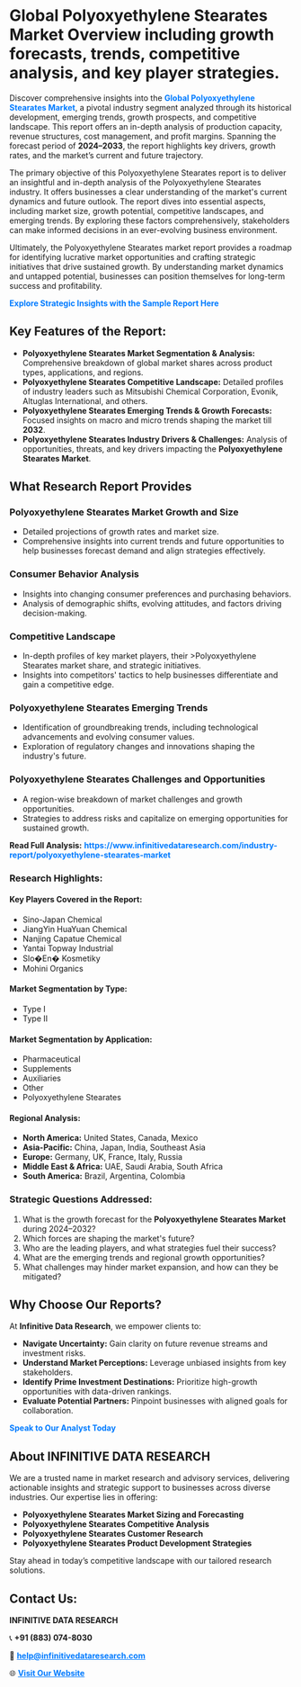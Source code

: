 <h1>Global Polyoxyethylene Stearates Market Overview including growth forecasts, trends, competitive analysis, and key player strategies.</h1>
<p>
Discover comprehensive insights into the 
<a href="https://www.infinitivedataresearch.com/industry-report/polyoxyethylene-stearates-market" rel="dofollow" style="color: #007BFF; text-decoration: none;"><strong>Global Polyoxyethylene Stearates Market</strong></a>, a pivotal industry segment analyzed through its historical development, emerging trends, growth prospects, and competitive landscape. This report offers an in-depth analysis of production capacity, revenue structures, cost management, and profit margins. Spanning the forecast period of <strong>2024–2033</strong>, the report highlights key drivers, growth rates, and the market’s current and future trajectory.
</p>
<p>
The primary objective of this Polyoxyethylene Stearates report is to deliver an insightful and in-depth analysis of the Polyoxyethylene Stearates industry. It offers businesses a clear understanding of the market's current dynamics and future outlook. The report dives into essential aspects, including market size, growth potential, competitive landscapes, and emerging trends. By exploring these factors comprehensively, stakeholders can make informed decisions in an ever-evolving business environment.
</p>
<p>
Ultimately, the Polyoxyethylene Stearates market report provides a roadmap for identifying lucrative market opportunities and crafting strategic initiatives that drive sustained growth. By understanding market dynamics and untapped potential, businesses can position themselves for long-term success and profitability.
</p>
<p>
<a href="https://www.infinitivedataresearch.com/request-sample/reportId=110675" style="color: #007BFF; text-decoration: none;"><strong>Explore Strategic Insights with the Sample Report Here</strong></a>
</p>

<h2>Key Features of the Report:</h2>
<ul>
<li><strong>Polyoxyethylene Stearates Market Segmentation & Analysis:</strong> Comprehensive breakdown of global market shares across product types, applications, and regions.</li>
<li><strong>Polyoxyethylene Stearates Competitive Landscape:</strong> Detailed profiles of industry leaders such as Mitsubishi Chemical Corporation, Evonik, Altuglas International, and others.</li>
<li><strong>Polyoxyethylene Stearates Emerging Trends & Growth Forecasts:</strong> Focused insights on macro and micro trends shaping the market till <strong>2032</strong>.</li>
<li><strong>Polyoxyethylene Stearates Industry Drivers & Challenges:</strong> Analysis of opportunities, threats, and key drivers impacting the <strong>Polyoxyethylene Stearates Market</strong>.</li>
</ul>

<h2>What Research Report Provides</h2>
<h3>Polyoxyethylene Stearates Market Growth and Size</h3>
<ul>
<li>Detailed projections of growth rates and market size.</li>
<li>Comprehensive insights into current trends and future opportunities to help businesses forecast demand and align strategies effectively.</li>
</ul>

<h3>Consumer Behavior Analysis</h3>
<ul>
<li>Insights into changing consumer preferences and purchasing behaviors.</li>
<li>Analysis of demographic shifts, evolving attitudes, and factors driving decision-making.</li>
</ul>

<h3>Competitive Landscape</h3>
<ul>
<li>In-depth profiles of key market players, their >Polyoxyethylene Stearates market share, and strategic initiatives.</li>
<li>Insights into competitors' tactics to help businesses differentiate and gain a competitive edge.</li>
</ul>

<h3>Polyoxyethylene Stearates Emerging Trends</h3>
<ul>
<li>Identification of groundbreaking trends, including technological advancements and evolving consumer values.</li>
<li>Exploration of regulatory changes and innovations shaping the industry's future.</li>
</ul>

<h3>Polyoxyethylene Stearates Challenges and Opportunities</h3>
<ul>
<li>A region-wise breakdown of market challenges and growth opportunities.</li>
<li>Strategies to address risks and capitalize on emerging opportunities for sustained growth.</li>
</ul>
<p><strong>Read Full Analysis:</strong> <a href="https://www.infinitivedataresearch.com/industry-report/polyoxyethylene-stearates-market" rel="dofollow" style="color: #007BFF; text-decoration: none;"><strong>https://www.infinitivedataresearch.com/industry-report/polyoxyethylene-stearates-market</strong></a></p>
<h3>Research Highlights:</h3>
<h4>Key Players Covered in the Report:</h4>
<ul><li>Sino-Japan Chemical</li><li>JiangYin HuaYuan Chemical</li><li>Nanjing Capatue Chemical</li><li>Yantai Topway Industrial</li><li>Slo�En� Kosmetiky</li><li>Mohini Organics</li></ul>
<h4>Market Segmentation by Type:</h4>
<ul><li>Type I</li><li>Type II</li></ul>
<h4>Market Segmentation by Application:</h4>
<ul><li>Pharmaceutical</li><li>Supplements</li><li>Auxiliaries</li><li>Other</li><li>Polyoxyethylene Stearates</li></ul>

<h4>Regional Analysis:</h4>
<ul>
<li><strong>North America:</strong> United States, Canada, Mexico</li>
<li><strong>Asia-Pacific:</strong> China, Japan, India, Southeast Asia</li>
<li><strong>Europe:</strong> Germany, UK, France, Italy, Russia</li>
<li><strong>Middle East & Africa:</strong> UAE, Saudi Arabia, South Africa</li>
<li><strong>South America:</strong> Brazil, Argentina, Colombia</li>
</ul>

<h3>Strategic Questions Addressed:</h3>
<ol>
<li>What is the growth forecast for the <strong>Polyoxyethylene Stearates Market</strong> during 2024–2032?</li>
<li>Which forces are shaping the market's future?</li>
<li>Who are the leading players, and what strategies fuel their success?</li>
<li>What are the emerging trends and regional growth opportunities?</li>
<li>What challenges may hinder market expansion, and how can they be mitigated?</li>
</ol>

<h2>Why Choose Our Reports?</h2>
<p>At <strong>Infinitive Data Research</strong>, we empower clients to:</p>
<ul>
<li><strong>Navigate Uncertainty:</strong> Gain clarity on future revenue streams and investment risks.</li>
<li><strong>Understand Market Perceptions:</strong> Leverage unbiased insights from key stakeholders.</li>
<li><strong>Identify Prime Investment Destinations:</strong> Prioritize high-growth opportunities with data-driven rankings.</li>
<li><strong>Evaluate Potential Partners:</strong> Pinpoint businesses with aligned goals for collaboration.</li>
</ul>
<p><a href="https://www.infinitivedataresearch.com/industry-report/polyoxyethylene-stearates-market" rel="dofollow" style="color: #007BFF; text-decoration: none;"><strong>Speak to Our Analyst Today</strong></a></p>

<h2>About INFINITIVE DATA RESEARCH</h2>
<p>We are a trusted name in market research and advisory services, delivering actionable insights and strategic support to businesses across diverse industries. Our expertise lies in offering:</p>
<ul>
<li><strong>Polyoxyethylene Stearates Market Sizing and Forecasting</strong></li>
<li><strong>Polyoxyethylene Stearates Competitive Analysis</strong></li>
<li><strong>Polyoxyethylene Stearates Customer Research</strong></li>
<li><strong>Polyoxyethylene Stearates Product Development Strategies</strong></li>
</ul>
<p>Stay ahead in today’s competitive landscape with our tailored research solutions.</p>

<h2>Contact Us:</h2>
<p><strong>INFINITIVE DATA RESEARCH</strong></p>
<p>📞 <strong>+91 (883) 074-8030</strong></p>
<p>📧 <strong><a href="mailto:help@infinitivedataresearch.com" style="color: #007BFF;">help@infinitivedataresearch.com</a></strong></p>
<p>🌐 <strong><a href="https://www.infinitivedataresearch.com" rel="dofollow" style="color: #007BFF;">Visit Our Website</a></strong></p>